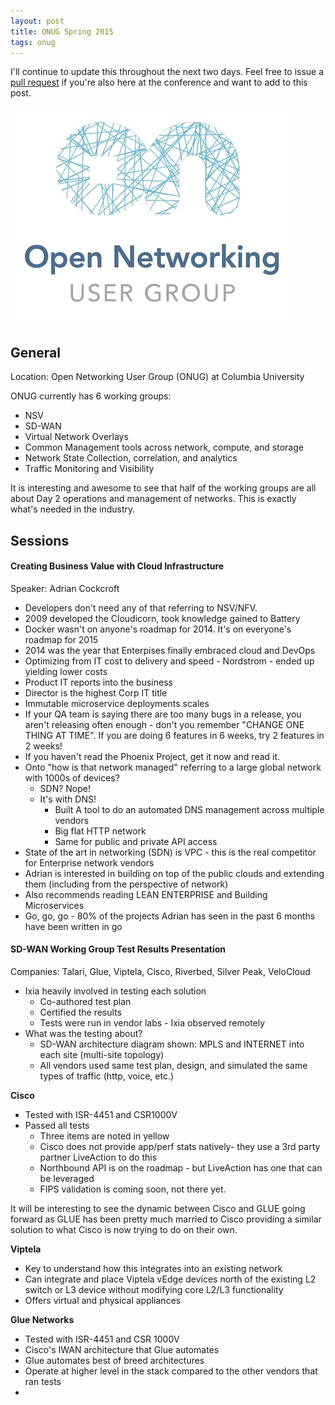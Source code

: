 ```yaml
---
layout: post
title: ONUG Spring 2015
tags: onug
---
```


I'll continue to update this throughout the next two days.  Feel free to issue a [pull request](https://github.com/jedelman8/jedelman8.github.com) if you're also here at the conference and want to add to this post.

![onug-logo](/img/onug_logo.jpg)

## General

Location: Open Networking User Group (ONUG) at Columbia University

ONUG currently has 6 working groups:
* NSV 
* SD-WAN
* Virtual Network Overlays 
* Common Management tools across network, compute, and storage
* Network State Collection, correlation, and analytics
* Traffic Monitoring and Visibility

It is interesting and awesome to see that half of the working groups are all about Day 2 operations and management of networks.  This is exactly what's needed in the industry.

## Sessions

#### Creating Business Value with Cloud Infrastructure

Speaker: Adrian Cockcroft

* Developers don't need any of that referring to NSV/NFV.
* 2009 developed the Cloudicorn, took knowledge gained to Battery
* Docker wasn't on anyone's roadmap for 2014.  It's on everyone's roadmap for 2015
* 2014 was the year that Enterpises finally embraced cloud and DevOps
* Optimizing from IT cost to delivery and speed - Nordstrom - ended up yielding lower costs
* Product IT reports into the business
* Director is the highest Corp IT title
* Immutable microservice deployments scales
* If your QA team is saying there are too many bugs in a release, you aren't releasing often enough - don't you remember "CHANGE ONE THING AT TIME".  If you are doing 6 features in 6 weeks, try 2 features in 2 weeks!
* If you haven't read the Phoenix Project, get it now and read it.
* Onto "how is that network managed" referring to a large global network with 1000s of devices?
  * SDN? Nope!
  * It's with DNS!
    * Built A tool to do an automated DNS management across multiple vendors
    * Big flat HTTP network
    * Same for public and private API access
* State of the art in networking (SDN) is VPC - this is the real competitor for Enterprise network vendors
* Adrian is interested in building on top of the public clouds and extending them (including from the perspective of network)
* Also recommends reading LEAN ENTERPRISE and Building Microservices
* Go, go, go - 80% of the projects Adrian has seen in the past 6 months have been written in go

#### SD-WAN Working Group Test Results Presentation

Companies: Talari, Glue, Viptela, Cisco, Riverbed, Silver Peak, VeloCloud

* Ixia heavily involved in testing each solution
  * Co-authored test plan
  * Certified the results
  * Tests were run in vendor labs - Ixia observed remotely
* What was the testing about?
  * SD-WAN architecture diagram shown: MPLS and INTERNET into each site (multi-site topology)
  * All vendors used same test plan, design, and simulated the same types of traffic (http, voice, etc.)

**Cisco**
* Tested with ISR-4451 and CSR1000V
* Passed all tests
  *  Three items are noted in yellow
    *  Cisco does not provide app/perf stats natively- they use a 3rd party partner LiveAction to do this
    *  Northbound API is on the roadmap - but LiveAction has one that can be leveraged
    *  FIPS validation is coming soon, not there yet.

It will be interesting to see the dynamic between Cisco and GLUE going forward as GLUE has been pretty much married to Cisco providing a similar solution to what Cisco is now trying to do on their own.

**Viptela**
* Key to understand how this integrates into an existing network
* Can integrate and place Viptela vEdge devices north of the existing L2 switch or L3 device without modifying core L2/L3 functionality
* Offers virtual and physical appliances

**Glue Networks**
* Tested with ISR-4451 and CSR 1000V
* Cisco's IWAN architecture that Glue automates
* Glue automates best of breed architectures
* Operate at higher level in the stack compared to the other vendors that ran tests
* 